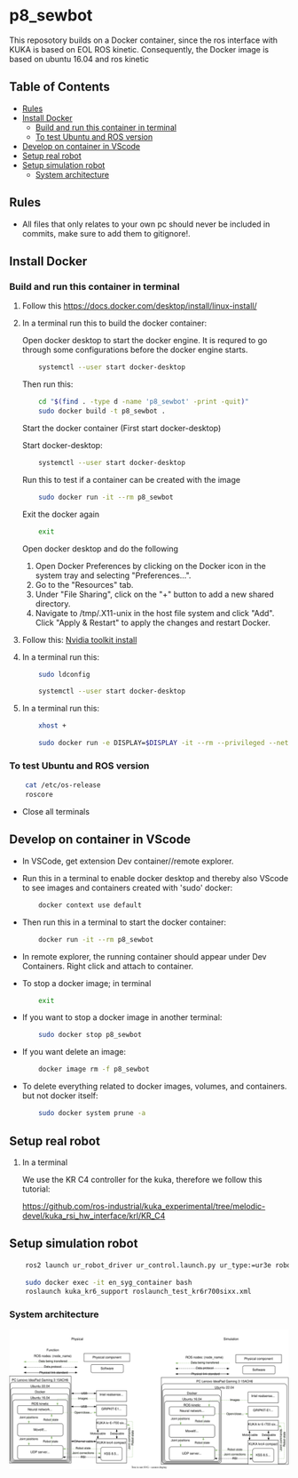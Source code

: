 # p8_sewbot

This reposotory builds on a Docker container, since the ros interface with KUKA is based on EOL ROS kinetic. Consequently, the Docker image is based on ubuntu 16.04 and ros kinetic

## Table of Contents

- [Rules](#rules)
- [Install Docker](#install-docker)
  - [Build and run this container in terminal](#build-and-run-this-container-in-terminal)
  - [To test Ubuntu and ROS version](#to-test-ubuntu-and-ros-version)
- [Develop on container in VScode](#develop-on-container-in-vscode)
- [Setup real robot](#setup-real-robot)
- [Setup simulation robot](#setup-simulation-robot)
    - [System architecture](#system-architecture)

## Rules

- All files that only relates to your own pc should never be included in commits, make sure to add them to gitignore!.

## Install Docker

### Build and run this container in terminal

1. Follow this https://docs.docker.com/desktop/install/linux-install/

2. In a terminal run this to build the docker container:

    Open docker desktop to start the docker engine. It is requred to go through some configurations before the docker engine starts.

    ``` bash
        systemctl --user start docker-desktop
    ```

    Then run this:

    ``` bash
        cd "$(find . -type d -name 'p8_sewbot' -print -quit)"
        sudo docker build -t p8_sewbot .
    ```

    Start the docker container (First start docker-desktop)

    Start docker-desktop:

    ``` bash
        systemctl --user start docker-desktop
    ```

    Run this to test if a container can be created with the image

    ``` bash
        sudo docker run -it --rm p8_sewbot
    ```

    Exit the docker again

    ``` bash
        exit
    ```

    Open docker desktop and do the following

    1. Open Docker Preferences by clicking on the Docker icon in the system tray and selecting "Preferences...".
    2. Go to the "Resources" tab.
    3. Under "File Sharing", click on the "+" button to add a new shared directory.
    4. Navigate to /tmp/.X11-unix in the host file system and click "Add".
    Click "Apply & Restart" to apply the changes and restart Docker.

3. Follow this:
    [Nvidia toolkit install](https://docs.nvidia.com/datacenter/cloud-native/container-toolkit/install-guide.html#setting-up-nvidia-container-toolkit)

4. In a terminal run this:

    ``` bash
        sudo ldconfig
    ```

    ``` bash
        systemctl --user start docker-desktop
    ```

5. In a terminal run this:

    ``` bash
        xhost +
    ```

    ``` bash
        sudo docker run -e DISPLAY=$DISPLAY -it --rm --privileged --net=host --env=NVIDIA_VISIBLE_DEVICES=all --env=NVIDIA_DRIVER_CAPABILITIES=all --env=DISPLAY --env=QT_X11_NO_MITSHM=1 -v /tmp/.X11-unix:/tmp/.X11-unix --name en_syg_container p8_sewbot /bin/bash
    ```

### To test Ubuntu and ROS version

``` bash
    cat /etc/os-release
    roscore
```

- Close all terminals

## Develop on container in VScode

- In VSCode, get extension Dev container//remote explorer.

- Run this in a terminal to enable docker desktop and thereby also VScode to see images and containers created with 'sudo' docker:

    ``` bash
        docker context use default
    ```

- Then run this in a terminal to start the docker container:

    ``` bash
        docker run -it --rm p8_sewbot
    ```

- In remote explorer, the running container should appear under Dev Containers. Right click and attach to container.

- To stop a docker image; in terminal

    ``` bash
        exit
    ```

- If you want to stop a docker image in another terminal:

    ``` bash
        sudo docker stop p8_sewbot
    ```

- If you want delete an image:

    ``` bash
        docker image rm -f p8_sewbot
    ```

- To delete everything related to docker images, volumes, and containers. but not docker itself:

    ``` bash
        sudo docker system prune -a
    ```

## Setup real robot

1. In a terminal

    We use the KR C4 controller for the kuka, therefore we follow this tutorial:

    https://github.com/ros-industrial/kuka_experimental/tree/melodic-devel/kuka_rsi_hw_interface/krl/KR_C4

## Setup simulation robot

``` bash
    ros2 launch ur_robot_driver ur_control.launch.py ur_type:=ur3e robot_ip:=yyy.yyy.yyy.yyy use_fake_hardware:=true launch_rviz:=true
```

``` bash
    sudo docker exec -it en_syg_container bash
    roslaunch kuka_kr6_support roslaunch_test_kr6r700sixx.xml
```

### System architecture

[![System architecture](system_architecture.drawio.svg)](https://app.diagrams.net/#Hkasperfg16%2Fp8_sewbot%2Fmain%2Fsystem_architecturedrawio.svg)
